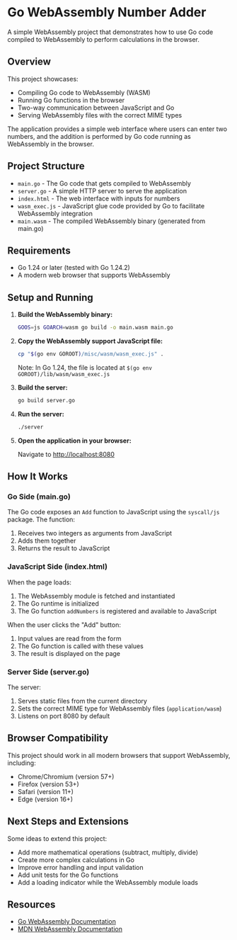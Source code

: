 # Go WebAssembly Number Adder

A simple WebAssembly project that demonstrates how to use Go code compiled to WebAssembly to perform calculations in the browser.

## Overview

This project showcases:
- Compiling Go code to WebAssembly (WASM)
- Running Go functions in the browser
- Two-way communication between JavaScript and Go
- Serving WebAssembly files with the correct MIME types

The application provides a simple web interface where users can enter two numbers, and the addition is performed by Go code running as WebAssembly in the browser.

## Project Structure

- `main.go` - The Go code that gets compiled to WebAssembly
- `server.go` - A simple HTTP server to serve the application
- `index.html` - The web interface with inputs for numbers
- `wasm_exec.js` - JavaScript glue code provided by Go to facilitate WebAssembly integration
- `main.wasm` - The compiled WebAssembly binary (generated from main.go)

## Requirements

- Go 1.24 or later (tested with Go 1.24.2)
- A modern web browser that supports WebAssembly

## Setup and Running

1. **Build the WebAssembly binary:**

   ```bash
   GOOS=js GOARCH=wasm go build -o main.wasm main.go
   ```

2. **Copy the WebAssembly support JavaScript file:**

   ```bash
   cp "$(go env GOROOT)/misc/wasm/wasm_exec.js" .
   ```
   
   Note: In Go 1.24, the file is located at `$(go env GOROOT)/lib/wasm/wasm_exec.js`

3. **Build the server:**

   ```bash
   go build server.go
   ```

4. **Run the server:**

   ```bash
   ./server
   ```

5. **Open the application in your browser:**

   Navigate to [http://localhost:8080](http://localhost:8080)

## How It Works

### Go Side (main.go)

The Go code exposes an `Add` function to JavaScript using the `syscall/js` package. The function:
1. Receives two integers as arguments from JavaScript
2. Adds them together
3. Returns the result to JavaScript

### JavaScript Side (index.html)

When the page loads:
1. The WebAssembly module is fetched and instantiated
2. The Go runtime is initialized
3. The Go function `addNumbers` is registered and available to JavaScript

When the user clicks the "Add" button:
1. Input values are read from the form
2. The Go function is called with these values
3. The result is displayed on the page

### Server Side (server.go)

The server:
1. Serves static files from the current directory
2. Sets the correct MIME type for WebAssembly files (`application/wasm`)
3. Listens on port 8080 by default

## Browser Compatibility

This project should work in all modern browsers that support WebAssembly, including:
- Chrome/Chromium (version 57+)
- Firefox (version 53+)
- Safari (version 11+)
- Edge (version 16+)

## Next Steps and Extensions

Some ideas to extend this project:
- Add more mathematical operations (subtract, multiply, divide)
- Create more complex calculations in Go
- Improve error handling and input validation
- Add unit tests for the Go functions
- Add a loading indicator while the WebAssembly module loads

## Resources

- [Go WebAssembly Documentation](https://github.com/golang/go/wiki/WebAssembly)
- [MDN WebAssembly Documentation](https://developer.mozilla.org/en-US/docs/WebAssembly)